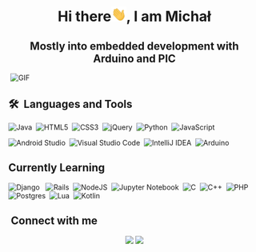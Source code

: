 <h1 align="center">Hi there<img src="https://raw.githubusercontent.com/KevinPatel04/KevinPatel04/master/Hi.gif" width="30px">, I am Michał</h1>

<h2 align="center">Mostly into embedded development with Arduino and PIC</h2>

</p>

  <img align="right" alt="GIF" src="https://media.giphy.com/media/nbPuBLfkxFkPtsVG4I/giphy.gif" width="500px" />


<br />


## 🛠 &nbsp;Languages and Tools

![Java](https://img.shields.io/badge/java-%23ED8B00.svg?style=for-the-badge&logo=java&logoColor=white)&nbsp;
![HTML5](https://img.shields.io/badge/html5-%23E34F26.svg?style=for-the-badge&logo=html5&logoColor=white)&nbsp;
![CSS3](https://img.shields.io/badge/css3-%231572B6.svg?style=for-the-badge&logo=css3&logoColor=white)&nbsp;
![jQuery](https://img.shields.io/badge/jquery-%230769AD.svg?style=for-the-badge&logo=jquery&logoColor=white)&nbsp;
![Python](https://img.shields.io/badge/python-3670A0?style=for-the-badge&logo=python&logoColor=ffdd54)&nbsp;
![JavaScript](https://img.shields.io/badge/javascript-%23323330.svg?style=for-the-badge&logo=javascript&logoColor=%23F7DF1E)&nbsp;

![Android Studio](https://img.shields.io/badge/Android%20Studio-3DDC84.svg?style=for-the-badge&logo=android-studio&logoColor=white)&nbsp;
![Visual Studio Code](https://img.shields.io/badge/Visual%20Studio%20Code-0078d7.svg?style=for-the-badge&logo=visual-studio-code&logoColor=white)&nbsp;
![IntelliJ IDEA](https://img.shields.io/badge/IntelliJIDEA-000000.svg?style=for-the-badge&logo=intellij-idea&logoColor=white)&nbsp;
![Arduino](https://img.shields.io/badge/-Arduino-00979D?style=for-the-badge&logo=Arduino&logoColor=white)&nbsp;




## Currently Learning

![Django](https://img.shields.io/badge/django-%23092E20.svg?style=for-the-badge&logo=django&logoColor=white) &nbsp;
![Rails](https://img.shields.io/badge/rails-%23CC0000.svg?style=for-the-badge&logo=ruby-on-rails&logoColor=white)&nbsp;
![NodeJS](https://img.shields.io/badge/node.js-6DA55F?style=for-the-badge&logo=node.js&logoColor=white)&nbsp;
![Jupyter Notebook](https://img.shields.io/badge/jupyter-%23FA0F00.svg?style=for-the-badge&logo=jupyter&logoColor=white)&nbsp;
![C](https://img.shields.io/badge/c-%2300599C.svg?style=for-the-badge&logo=c&logoColor=white)&nbsp;
![C++](https://img.shields.io/badge/c++-%2300599C.svg?style=for-the-badge&logo=c%2B%2B&logoColor=white)&nbsp;
![PHP](https://img.shields.io/badge/php-%23777BB4.svg?style=for-the-badge&logo=php&logoColor=white)&nbsp;
![Postgres](https://img.shields.io/badge/postgres-%23316192.svg?style=for-the-badge&logo=postgresql&logoColor=white)&nbsp;
![Lua](https://img.shields.io/badge/lua-%232C2D72.svg?style=for-the-badge&logo=lua&logoColor=white)&nbsp;
![Kotlin](https://img.shields.io/badge/kotlin-%230095D5.svg?style=for-the-badge&logo=kotlin&logoColor=white)&nbsp;

## &nbsp;Connect with me

<p align="center">
<a href="https://instagram.com/whomichal"><img src="https://img.shields.io/badge/whomichal-E4405F?style=for-the-badge&logo=Instagram&logoColor=white"/></a>
<a href="https://twitter.com/dasMichal"><img src="https://img.shields.io/badge/-dasMichal-1DA1F2?style=for-the-badge&logo=twitter&logoColor=white"/></a>
</p>
